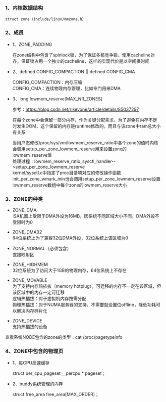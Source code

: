 ### 1、内核数据结构  
`struct zone（include/linux/mmzone.h）`

### 2、成员  
- 1、ZONE_PADDING  

	在zone结构中包含了spinlock锁，为了保证多核竞争锁，使用cacheline对齐，保证锁占用一个独立的cacheline，这样的实现代价是以空间换时间  
	
- 2、defined CONFIG_COMPACTION || defined CONFIG_CMA  

	CONFIG_COMPACTION：内存压缩  
	CONFIG_CMA：连续物理内存管理，比如专门用来DMA  
	
- 3、long lowmem_reserve[MAX_NR_ZONES]  

	参考：https://blog.csdn.net/rikeyone/article/details/85037297   

	在每个zone中会保留一部分内存，作为关键分配需求，为了避免在内存不足时发生OOM，这个保留的内存是runtime修改的，而且与该zone中ram总大小有关系  
	
	当用户态修改/proc/sys/vm/lowmem_reserve_ratio中各个zone的值时内核会调用setup_per_zone_lowmem_reserve用来设置zone的lowmem_reserve值  
	处理过程：lowmem_reserve_ratio_sysctl_handler-->setup_per_zone_lowmem_reserve  
	kernel/sysctl.c中指定了proc目录项对应的修改操作函数  
	init_per_zone_wmark_min也会调用setup_per_zone_lowmem_reserve设置lowmem_reserve数组中每个zone的lowmem_reserve大小  

### 3、ZONE的种类  

- ZONE_DMA  
	ISA机器上受限于DMA外设为16MB，因系统不同区域大小不同，DMA外设不受限时为0    
	
- ZONE_DMA32   
	64位系统上为了兼容32位DMA外设，32位系统上该区域为0        

- ZONE_NORMAL（必须包含）  
	直接映射区  

- ZONE_HIGHMEM   
	32位系统为了访问大于1GB的物理内存，64位系统上不存在  

- ZONE_MOVABLE   
	为了支持内存热插拔（memory hotplug），可迁移的内存不一定在该区域，但该区域中的内存一定可迁移  
	逻辑热插拔：对于虚拟机内存按需分配  
	物理热插拔：对于NUMA服务器的支持，不需要就设置位offline，降低功耗可以解决内存碎片化   

- ZONE_DEVICE    
	支持热插拔的设备  
		

查看系统NODE包含的zone的类型：cat /proc/pagetypeinfo    

### 4、ZONE中包含的物理页  

- 1、每CPU高速缓存  

	struct per_cpu_pageset __percpu * pageset；

- 2、buddy系统管理的内存  

	struct free_area free_area[MAX_ORDER]；